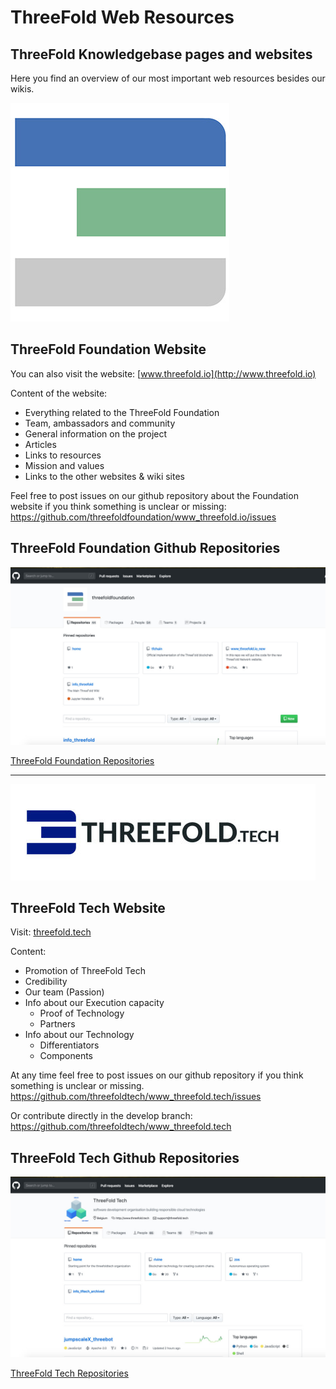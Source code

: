 # ThreeFold Web Resources

## ThreeFold Knowledgebase pages and websites
Here you find an overview of our most important web resources besides our wikis.

![lgo](img/large_tfn_3.jpg)

## ThreeFold Foundation Website

You can also visit the website: 
[www.threefold.io](http://www.threefold.io)

Content of the website:
- Everything related to the ThreeFold Foundation
- Team, ambassadors and community
- General information on the project
- Articles
- Links to resources
- Mission and values
- Links to the other websites & wiki sites

Feel free to post issues on our github repository about the Foundation website if you think something is unclear or missing: https://github.com/threefoldfoundation/www_threefold.io/issues

## ThreeFold Foundation Github Repositories

![foundation repo image](img/foundation_repo.jpg)

[ThreeFold Foundation Repositories](https://github.com/threefoldfoundation)

---
![image](img/threefoldtech.jpg)

## ThreeFold Tech Website

Visit: [threefold.tech](https://threefold.tech)

Content:
- Promotion of ThreeFold Tech
- Credibility
- Our team (Passion)
- Info about our Execution capacity
    - Proof of Technology
    - Partners
- Info about our Technology
    - Differentiators
    - Components

At any time feel free to post issues on our github repository if you think something is unclear or missing.
https://github.com/threefoldtech/www_threefold.tech/issues

Or contribute directly in the develop branch:
https://github.com/threefoldtech/www_threefold.tech


## ThreeFold Tech Github Repositories
![tech repo image](img/threefoldtech_repo.jpg)

[ThreeFold Tech Repositories](https://github.com/threefoldtech)


